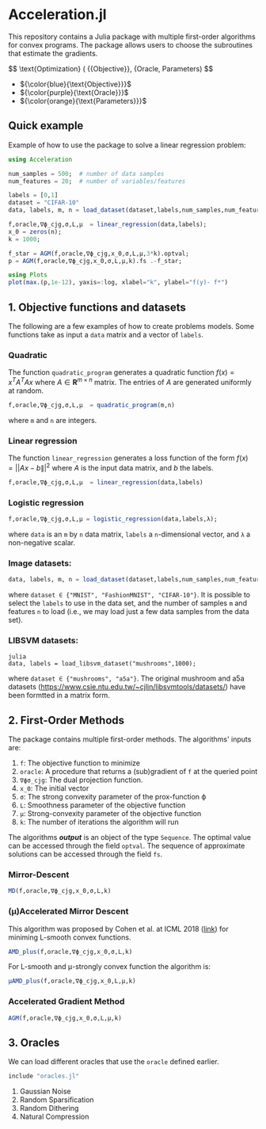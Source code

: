 # Acceleration.jl

This repository contains a Julia package with multiple first-order algorithms for convex programs. The package allows users to choose the subroutines that estimate the gradients. 

$$
\text{Optimization} ( {{Objective}}, {Oracle, Parameters)
$$

* ${\color{blue}{\text{Objective}}}$
* ${\color{purple}{\text{Oracle}}}$
* ${\color{orange}{\text{Parameters}}}$


## Quick example

Example of how to use the package to solve a linear regression problem:

```julia
using Acceleration

num_samples = 500;  # number of data samples
num_features = 20;  # number of variables/features

labels = [0,1]
dataset = "CIFAR-10"
data, labels, m, n = load_dataset(dataset,labels,num_samples,num_features);

f,oracle,∇ϕ_cjg,σ,L,μ  = linear_regression(data,labels);
x_0 = zeros(n);
k = 1000;

f_star = AGM(f,oracle,∇ϕ_cjg,x_0,σ,L,μ,3*k).optval;
p = AGM(f,oracle,∇ϕ_cjg,x_0,σ,L,μ,k).fs .-f_star;

using Plots
plot(max.(p,1e-12), yaxis=:log, xlabel="k", ylabel="f(y)- f*")
```

## 1. Objective functions and datasets

The following are a few examples of how to create problems models. Some functions take as input a ```data``` matrix and a vector of ```labels```. 

### Quadratic 

The function ```quadratic_program``` generates a quadratic function $f(x) = x^T A^T A x$ where $A \in \mathbf R^{m \times n}$ matrix. The entries of $A$ are generated uniformly at random. 

```julia
f,oracle,∇ϕ_cjg,σ,L,μ  = quadratic_program(m,n)
```
where ```m``` and ```n``` are integers.

### Linear regression

The function ```linear_regression``` generates a loss function of the form $f(x) = || Ax - b \||^2$ where $A$ is the input data matrix, and $b$ the labels.
```julia
f,oracle,∇ϕ_cjg,σ,L,μ  = linear_regression(data,labels)
```
### Logistic regression
```julia
f,oracle,∇ϕ_cjg,σ,L,μ = logistic_regression(data,labels,λ);
```
where ```data``` is an ```m``` by ```n``` data matrix, ```labels``` a ```n```-dimensional vector, and ```λ``` a non-negative scalar. 

### Image datasets: 

```julia 
data, labels, m, n = load_dataset(dataset,labels,num_samples,num_features);
```
where ```dataset ∈ {"MNIST", "FashionMNIST", "CIFAR-10"}```. It is possible to select the ```labels``` to use in the data set, and the number of samples ```m``` and features ```n``` to load (i.e., we may load just a few data samples from the data set). 

### LIBSVM datasets:
```
julia 
data, labels = load_libsvm_dataset("mushrooms",1000);
``` 
where ```dataset ∈ {"mushrooms", "a5a"}```. The original mushroom and a5a datasets (https://www.csie.ntu.edu.tw/~cjlin/libsvmtools/datasets/) have been formtted in a matrix form. 



## 2. First-Order Methods

The package contains multiple first-order methods. The algorithms' inputs are:

1. ```f```: The objective function to minimize
2. ```oracle```: A procedure that returns a (sub)gradient of ```f``` at the queried point
3. ```∇ϕσ_cjg```: The dual projection function. 
4. ```x_0```: The initial vector
5. ```σ```: The strong convexity parameter of the prox-function ϕ
6. ```L```: Smoothness parameter of the objective function
7. ```μ```: Strong-convexity parameter of the objective function
8. ```k```: The number of iterations the algorithm will run

The algorithms ***output*** is an object of the type ```Sequence```. The optimal value can be accessed through the field ```optval```. The sequence of approximate solutions can be accessed through the field ``fs``.
### Mirror-Descent
```julia
MD(f,oracle,∇ϕ_cjg,x_0,σ,L,k)
```

### (μ)Accelerated Mirror Descent
This algorithm was proposed by Cohen et al. at ICML 2018 ([link](http://proceedings.mlr.press/v80/cohen18a/cohen18a.pdf)) for miniming L-smooth convex functions. 
```julia
AMD_plus(f,oracle,∇ϕ_cjg,x_0,σ,L,k)
```
For L-smooth and μ-strongly convex function the algorithm is:
```julia
μAMD_plus(f,oracle,∇ϕ_cjg,x_0,L,μ,k)
```

### Accelerated Gradient Method
```julia
AGM(f,oracle,∇ϕ_cjg,x_0,σ,L,μ,k)
```
## 3. Oracles
We can load different oracles that use the ```oracle``` defined earlier. 
```julia
include "oracles.jl"
```
1.  Gaussian Noise
2.  Random Sparsification
3.  Random Dithering
4.  Natural Compression
